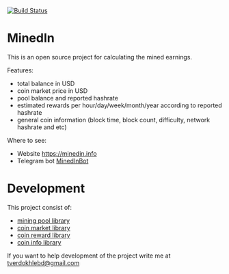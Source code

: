 [![Build Status](https://travis-ci.org/tverdokhlebd/mined-in.svg?branch=master)](https://travis-ci.org/tverdokhlebd/mined-in)
# MinedIn
This is an open source project for calculating the mined earnings.

Features:
- total balance in USD
- coin market price in USD
- pool balance and reported hashrate
- estimated rewards per hour/day/week/month/year according to reported hashrate
- general coin information (block time, block count, difficulty, network hashrate and etc)

Where to see:
- Website <a href="https://minedin.info">https://minedin.info</a>
- Telegram bot <a href="https://t.me/MinedInBot">MinedInBot</a>

# Development
This project consist of:
- <a href="https://github.com/tverdokhlebd/mining-pool-library">mining pool library</a>
- <a href="https://github.com/tverdokhlebd/coin-market-library">coin market library</a>
- <a href="https://github.com/tverdokhlebd/coin-reward-library">coin reward library</a>
- <a href="https://github.com/tverdokhlebd/coin-info-library">coin info library</a>

If you want to help development of the project write me at <a href="mailto:tverdokhlebd@gmail.com?Subject=Hello%20again" target="_blank">tverdokhlebd@gmail.com</a>
